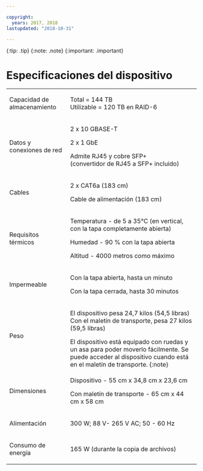 ```yaml
---

copyright:
  years: 2017, 2018
lastupdated: "2018-10-31"

---
```

 {:tip: .tip}
 {:note: .note}
 {:important: .important}

# Especificaciones del dispositivo

<table role="presentation">
        <colgroup>
          <col/>
          <col/>
        </colgroup>
          <tr>
            <td><p>Capacidad de almacenamiento</p></td>
            <td>
              <p>Total = 144 TB<br/>Utilizable = 120 TB en RAID-6</p>
            </td>
          </tr>
          <tr>
            <td><p>Datos y conexiones de red</p></td>
            <td>
              <p>2 x 10 GBASE-T</p>
              <p>2 x 1 GbE</p>
              <p>Admite RJ45 y cobre SFP+ <br/> (convertidor de RJ45 a SFP+ incluido)</p>
            </td>
          </tr>
          <tr>
            <td><p>Cables</p></td>
            <td>
              <p>2 x CAT6a (183 cm)</p>
              <p>Cable de alimentación (183 cm)</p>
            </td>
          </tr>
          <tr>
            <td><p>Requisitos térmicos</p></td>
            <td>
              <p>Temperatura - de 5 a 35°C (en vertical, con la tapa completamente abierta)</p>
              <p>Humedad - 90 % con la tapa abierta</p>
              <p>Altitud - 4000 metros como máximo</p>
            </td>
          </tr>
          <tr>
            <td><p>Impermeable</p></td>
            <td>
              <p>Con la tapa abierta, hasta un minuto</p>
              <p>Con la tapa cerrada, hasta 30 minutos</p>
            </td>
          </tr>
          <tr>
            <td><p>Peso</p></td>
            <td>
              <p>El dispositivo pesa 24,7 kilos (54,5 libras)<br/>Con el maletín de transporte, pesa 27 kilos (59,5 libras)</p>
              El dispositivo está equipado con ruedas y un asa para poder moverlo fácilmente. Se puede acceder al dispositivo cuando está en el maletín de transporte.
              {:note}
            </td>
          </tr>
          <tr>
            <td><p>Dimensiones</p></td>
            <td>
              <p>Dispositivo - 55 cm x 34,8 cm x 23,6 cm</p>
              <p>Con maletín de transporte - 65 cm x 44 cm x 58 cm</p>
            </td>
          </tr>
          <tr>
            <td><p>Alimentación</p></td>
            <td>
              <p>300 W; 88 V- 265 V AC; 50 - 60 Hz</p>
            </td>
          </tr>
          <tr>
            <td><p>Consumo de energía</p></td>
            <td>
              <p>165 W (durante la copia de archivos)</p>
            </td>
          </tr>
</table>
